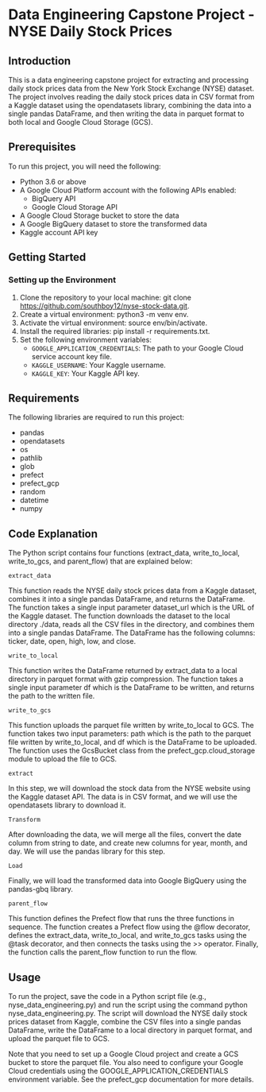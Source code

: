 # **Data Engineering Capstone Project - NYSE Daily Stock Prices**

## **Introduction**

<p>This is a data engineering capstone project for extracting and processing daily stock prices data from the New York Stock Exchange (NYSE) dataset. The project involves reading the daily stock prices data in CSV format from a Kaggle dataset using the opendatasets library, combining the data into a single pandas DataFrame, and then writing the data in parquet format to both local and Google Cloud Storage (GCS).</p>

## **Prerequisites**

<p>To run this project, you will need the following:</p>

* Python 3.6 or above
* A Google Cloud Platform account with the following APIs enabled:
  * BigQuery API
  * Google Cloud Storage API
* A Google Cloud Storage bucket to store the data
* A Google BigQuery dataset to store the transformed data
* Kaggle account API key

## **Getting Started**

### **Setting up the Environment**
1. Clone the repository to your local machine: git clone https://github.com/southboy12/nyse-stock-data.git.
2. Create a virtual environment: python3 -m venv env.
3. Activate the virtual environment: source env/bin/activate.
4. Install the required libraries: pip install -r requirements.txt.
5. Set the following environment variables:
    * `GOOGLE_APPLICATION_CREDENTIALS`: The path to your Google Cloud service account key file.
    * `KAGGLE_USERNAME`: Your Kaggle username.
    * `KAGGLE_KEY`: Your Kaggle API key.

## **Requirements**

<p>The following libraries are required to run this project:</p>

* pandas
* opendatasets
* os
* pathlib
* glob
* prefect
* prefect_gcp
* random
* datetime
* numpy

## **Code Explanation**

<p>The Python script contains four functions (extract_data, write_to_local, write_to_gcs, and parent_flow) that are explained below:</p>

`extract_data`
<p>This function reads the NYSE daily stock prices data from a Kaggle dataset, combines it into a single pandas DataFrame, and returns the DataFrame. The function takes a single input parameter dataset_url which is the URL of the Kaggle dataset. The function downloads the dataset to the local directory ./data, reads all the CSV files in the directory, and combines them into a single pandas DataFrame. The DataFrame has the following columns: ticker, date, open, high, low, and close.</p>

`write_to_local`
<p>This function writes the DataFrame returned by extract_data to a local directory in parquet format with gzip compression. The function takes a single input parameter df which is the DataFrame to be written, and returns the path to the written file.</p>

`write_to_gcs`
<p>This function uploads the parquet file written by write_to_local to GCS. The function takes two input parameters: path which is the path to the parquet file written by write_to_local, and df which is the DataFrame to be uploaded. The function uses the GcsBucket class from the prefect_gcp.cloud_storage module to upload the file to GCS.</p>

`extract`
<p>In this step, we will download the stock data from the NYSE website using the Kaggle dataset API. The data is in CSV format, and we will use the opendatasets library to download it.</p>

`Transform` 
<p>After downloading the data, we will merge all the files, convert the date column from string to date, and create new columns for year, month, and day. We will use the pandas library for this step.</p>

`Load` 
<p>Finally, we will load the transformed data into Google BigQuery using the pandas-gbq library.</p>

`parent_flow`
<p>This function defines the Prefect flow that runs the three functions in sequence. The function creates a Prefect flow using the @flow decorator, defines the extract_data, write_to_local, and write_to_gcs tasks using the @task decorator, and then connects the tasks using the >> operator. Finally, the function calls the parent_flow function to run the flow.</p>

## **Usage**
<p>To run the project, save the code in a Python script file (e.g., nyse_data_engineering.py) and run the script using the command python nyse_data_engineering.py. The script will download the NYSE daily stock prices dataset from Kaggle, combine the CSV files into a single pandas DataFrame, write the DataFrame to a local directory in parquet format, and upload the parquet file to GCS.</p>

<p>Note that you need to set up a Google Cloud project and create a GCS bucket to store the parquet file. You also need to configure your Google Cloud credentials using the GOOGLE_APPLICATION_CREDENTIALS environment variable. See the prefect_gcp documentation for more details.</p>